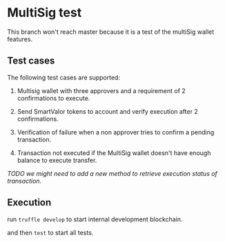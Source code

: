 # MultiSig test

This branch won't reach master because it is a test of the multiSig wallet features.

## Test cases

The following test cases are supported:

1) Multisig wallet with three approvers and a requirement of 2 confirmations to execute.

2) Send SmartValor tokens to account and verify execution after 2 confirmations.

3) Verification of failure when a non approver tries to confirm a pending transaction.

4) Transaction not executed if the MultiSig wallet doesn't have enough balance to execute transfer.

_TODO we might need to add a new method to retrieve execution status of transaction._

## Execution

run
```truffle develop```
to start internal development blockchain.

and then
```test```
to start all tests.
